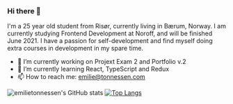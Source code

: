 ### Hi there 👋
I'm a 25 year old student from Risør, currently living in Bærum, Norway. I am currently studying Frontend Development at Noroff, and will be finished June 2021. I have a passion for self-development and find myself doing extra courses in development in my spare time.



- 🔭 I’m currently working on Projext Exam 2 and Portfolio v.2
- 🌱 I’m currently learning React, TypeScript and Redux
- 📫 How to reach me: emilie@tonnessen.com
<!--
**emilietonnessen/emilietonnessen** is a ✨ _special_ ✨ repository because its `README.md` (this file) appears on your GitHub profile.

Here are some ideas to get you started:

- 🔭 I’m currently working on ...
- 🌱 I’m currently learning ...
- 👯 I’m looking to collaborate on ...
- 🤔 I’m looking for help with ...
- 💬 Ask me about ...
- 📫 How to reach me: ...
- 😄 Pronouns: ...
- ⚡ Fun fact: ...
-->

![emilietonnessen's GitHub stats](https://github-readme-stats.vercel.app/api?username=emilietonnessen&show_icons=true&theme=dark)
[![Top Langs](https://github-readme-stats.vercel.app/api/top-langs/?username=emilietonnessen)](https://github.com/emilietonnessen/github-readme-stats)
